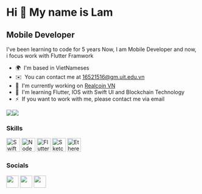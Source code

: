 Hi 👋 My name is Lam
====================

Mobile Developer
----------------

I've been learning to code for 5 years Now, I am Mobile Developer and now, i focus work with Flutter Framwork

* 🌍  I'm based in VietNameses
* ✉️  You can contact me at [16521516@gm.uit.edu.vn](mailto:16521516@gm.uit.edu.vn)
* 🚀  I'm currently working on [Realcoin VN](http://realcoin.vn)
* 🧠  I'm learning Flutter, IOS with Swift UI and Blockchain Technology
* ⚡  If you want to work with me, please contact me via email

<a href="https://www.twitter.com/LeThachLamm" target="_blank" rel="noreferrer"><img
src="https://img.shields.io/twitter/follow/LeThachLamm?logo=twitter&style=for-the-badge&color=0891b2&labelColor=1c1917"
/></a><a href="https://www.github.com/bigdog156" target="_blank" rel="noreferrer"><img
src="https://img.shields.io/github/followers/bigdog156?logo=github&style=for-the-badge&color=0891b2&labelColor=1c1917" /></a>

### Skills

<p align="left">
<a href="https://developer.apple.com/swift/" target="_blank" rel="noreferrer"><img src="https://raw.githubusercontent.com/danielcranney/readme-generator/main/public/icons/skills/swift-colored.svg" width="36" height="36" alt="Swift" /></a>
<a href="https://nodejs.org/en/" target="_blank" rel="noreferrer"><img src="https://raw.githubusercontent.com/danielcranney/readme-generator/main/public/icons/skills/nodejs-colored.svg" width="36" height="36" alt="NodeJS" /></a>
<a href="https://flutter.dev/" target="_blank" rel="noreferrer"><img src="https://raw.githubusercontent.com/danielcranney/readme-generator/main/public/icons/skills/flutter-colored.svg" width="36" height="36" alt="Flutter" /></a>
<a href="https://www.sketch.com/" target="_blank" rel="noreferrer"><img src="https://raw.githubusercontent.com/danielcranney/readme-generator/main/public/icons/skills/sketch-colored.svg" width="36" height="36" alt="Sketch" /></a>
<a href="https://ethereum.org/en/" target="_blank" rel="noreferrer"><img src="https://raw.githubusercontent.com/danielcranney/readme-generator/main/public/icons/skills/ethereum-colored.svg" width="36" height="36" alt="Ethereum" /></a>
</p>


### Socials

<p align="left"> <a href="https://www.github.com/bigdog156" target="_blank" rel="noreferrer"><img src="https://raw.githubusercontent.com/danielcranney/readme-generator/main/public/icons/socials/github.svg" width="32" height="32" /></a> <a href="https://www.linkedin.com/in/lethachlam10079" target="_blank" rel="noreferrer"><img src="https://raw.githubusercontent.com/danielcranney/readme-generator/main/public/icons/socials/linkedin.svg" width="32" height="32" /></a> <a href="https://www.twitter.com/LeThachLamm" target="_blank" rel="noreferrer"><img src="https://raw.githubusercontent.com/danielcranney/readme-generator/main/public/icons/socials/twitter.svg" width="32" height="32" /></a></p>


